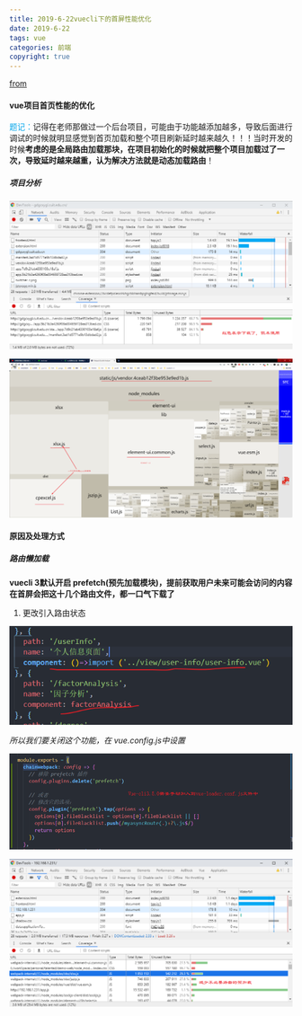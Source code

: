 ```yaml
---
title: 2019-6-22vuecli下的首屏性能优化
date: 2019-6-22
tags: vue
categories: 前端
copyright: true
---
```


[from](https://mp.weixin.qq.com/s/O4EVlKnYKRGwgXmRca8cYQ)

#### vue项目首页性能的优化

<font color='#08a7eb'>题记：</font>记得在老师那做过一个后台项目，可能由于功能越添加越多，导致后面进行调试的时候就明显感觉到首页加载和整个项目刷新延时越来越久！！！当时开发的时候**考虑的是全局路由加载那块，在项目初始化的时候就把整个项目加载过了一次，导致延时越来越重，认为解决方法就是动态加载路由**！


##### 项目分析

![项目分析](https://www.github.com/Merlynr/Markdown/raw/noteImg/小书匠/1561183987075.png)

![builder analyzer](https://www.github.com/Merlynr/Markdown/raw/noteImg/小书匠/1561193001136.png)


#### 原因及处理方式

##### 路由懒加载

 **vuecli 3默认开启 prefetch(预先加载模块)，提前获取用户未来可能会访问的内容
在首屏会把这十几个路由文件，都一口气下载了**

1. 更改引入路由状态

![将路由引用更改为动态](https://www.github.com/Merlynr/Markdown/raw/noteImg/小书匠/1561194121583.png)

*所以我们要关闭这个功能，在 vue.config.js中设置*

![配置prefetch](https://www.github.com/Merlynr/Markdown/raw/noteImg/小书匠/1561208488727.png)

![减少路由预加载](https://www.github.com/Merlynr/Markdown/raw/noteImg/小书匠/1561208345997.png)